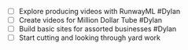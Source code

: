 - [ ] Explore producing videos with RunwayML #Dylan 
- [ ] Create videos for Million Dollar Tube #Dylan 
- [ ] Build basic sites for assorted businesses #Dylan 
- [ ] Start cutting and looking through yard work